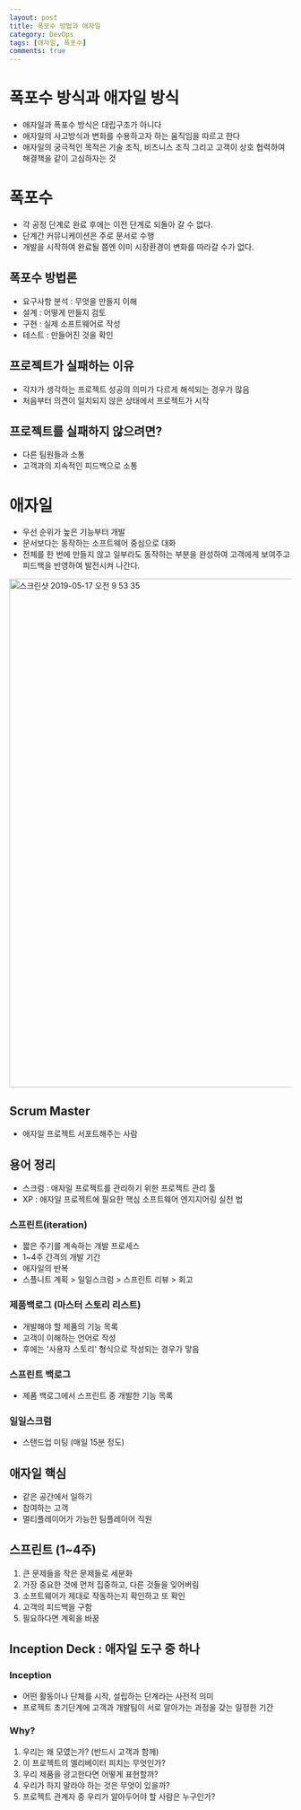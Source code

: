 ```yaml
---
layout: post
title: 폭포수 방법과 애자일
category: DevOps
tags: [애자일, 폭포수]
comments: true
---
```


# 폭포수 방식과 애자일 방식
- 애자일과 폭포수 방식은 대립구조가 아니다
- 애자일의 사고방식과 변화를 수용하고자 하는 움직임을 따르고 한다
- 애자일의 궁극적인 목적은 기술 조직, 비즈니스 조직 그리고 고객이 상호 협력하여 해결책을 같이 고심하자는 것

# 폭포수
- 각 공정 단계로 완료 후에는 이전 단계로 되돌아 갈 수 없다.
- 단계간 커뮤니케이션은 주로 문서로 수행
- 개발을 시작하여 완료될 쯤엔 이미 시장환경이 변화를 따라갈 수가 없다.

## 폭포수 방법론
- 요구사항 분석 : 무엇을 만들지 이해
- 설계 : 어떻게 만들지 검토
- 구현 : 실제 소프트웨어로 작성
- 테스트 : 만들어진 것을 확인

## 프로젝트가 실패하는 이유
- 각자가 생각하는 프로젝트 성공의 의미가 다르게 해석되는 경우가 많음
- 처음부터 의견이 일치되지 않은 상태에서 프로젝트가 시작

## 프로젝트를 실패하지 않으려면?
- 다른 팀원들과 소통
- 고객과의 지속적인 피드백으로 소통

# 애자일
- 우선 순위가 높은 기능부터 개발
- 문서보다는 동작하는 소프트웨어 중심으로 대화
- 전체를 한 번에 만들지 않고 일부라도 동작하는 부분을 완성하여 고객에게 보여주고 피드백을 반영하여 발전시켜 나간다.

<img width="907" alt="스크린샷 2019-05-17 오전 9 53 35" src="https://user-images.githubusercontent.com/42831698/57896055-cd327700-7889-11e9-83c6-d42ca6554e03.png">


## Scrum Master
- 애자일 프로젝트 서포트해주는 사람

## 용어 정리
- 스크럼 : 애자일 프로젝트를 관리하기 위한 프로젝트 관리 툴
- XP : 애자일 프로젝트에 필요한 핵심 소프트웨어 엔지지어링 실천 법

### 스프린트(iteration)
- 짧은 주기를 계속하는 개발 프로세스
- 1~4주 간격의 개발 기간
- 애자일의 반복
- 스플니트 계획 > 일일스크럼 > 스프린트 리뷰 > 회고

### 제품백로그 (마스터 스토리 리스트)
- 개발해야 할 제품의 기능 목록
- 고객이 이해하는 언어로 작성
- 후에는 '사용자 스토리' 형식으로 작성되는 경우가 맣음

### 스프린트 백로그
- 제품 백로그에서 스프린트 중 개발한 기능 목록

### 일일스크럼
- 스탠드업 미팅 (매일 15분 정도)

## 애자일 핵심
- 같은 공간에서 일하기
- 참여하는 고객
- 멀티플레이어가 가능한 팀플레이어 직원

## 스프린트 (1~4주)
1. 큰 문제들을 작은 문제들로 세분화
2. 가장 중요한 것에 먼저 집중하고, 다른 것들을 잊어버림
3. 소프트웨어가 제대로 작동하는지 확인하고 또 확인
4. 고객의 피드백을 구함
5. 필요하다면 계획을 바꿈

## Inception Deck : 애자일 도구 중 하나
### Inception
- 어떤 활동이나 단체를 시작, 설립하는 단계라는 사전적 의미
- 프로젝트 초기단계에 고객과 개발팀이 서로 알아가는 과정을 갖는 일정한 기간

### Why?
1. 우리는 왜 모였는가? (반드시 고객과 함께)
2. 이 프로젝트의 엘리베이터 피치는 무엇인가?
3. 우리 제품을 광고한다면 어떻게 표현할까?
4. 우리가 하지 말라야 하는 것은 무엇이 있을까?
5. 프로젝트 관계자 중 우리가 알아두어야 할 사람은 누구인가?
